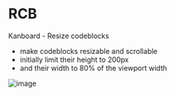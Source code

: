 # RCB
Kanboard - Resize codeblocks

- make codeblocks resizable and scrollable
- initially limit their height to 200px
- and their width to 80% of the viewport width

![image](https://user-images.githubusercontent.com/13346344/144873826-7e62ed84-0c96-474b-b745-cc4c46620e83.png)
